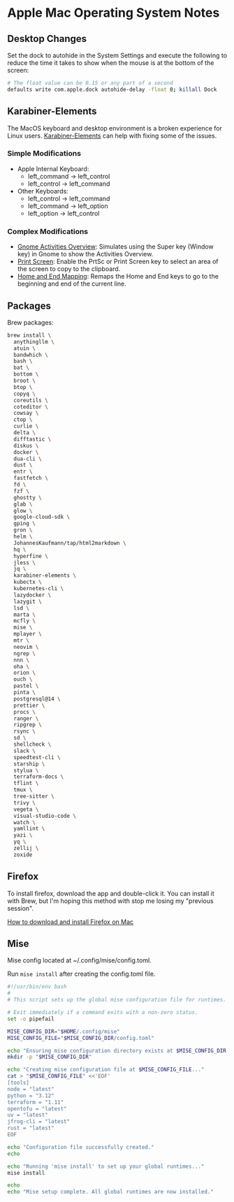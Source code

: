 # Apple Mac Operating System Notes

## Desktop Changes

Set the dock to autohide in the System Settings and execute the following to reduce the time it takes to show when the mouse is at the bottom of the screen:

```sh
# The float value can be 0.15 or any part of a second
defaults write com.apple.dock autohide-delay -float 0; killall Dock
```

## Karabiner-Elements

The MacOS keyboard and desktop environment is a broken experience for Linux users. [Karabiner-Elements](https://karabiner-elements.pqrs.org/) can help with fixing some of the issues.

### Simple Modifications

- Apple Internal Keyboard:
  - left_command -> left_control
  - left_control -> left_command
- Other Keyboards:
  - left_control -> left_command
  - left_command -> left_option
  - left_option -> left_control

### Complex Modifications

- [Gnome Activities Overview](gnome-activities-overview.json): Simulates using the Super key (Window key) in Gnome to show the Activities Overview.
- [Print Screen](print-screen.json): Enable the PrtSc or Print Screen key to select an area of the screen to copy to the clipboard.
- [Home and End Mapping](home-and-end.json): Remaps the Home and End keys to go to the beginning and end of the current line.

## Packages

Brew packages:

```bash
brew install \
  anythingllm \
  atuin \
  bandwhich \
  bash \
  bat \
  bottom \
  broot \
  btop \
  copyq \
  coreutils \
  coteditor \
  cowsay \
  ctop \
  curlie \
  delta \
  difftastic \
  diskus \
  docker \
  dua-cli \
  dust \
  entr \
  fastfetch \
  fd \
  fzf \
  ghostty \
  glab \
  glow \
  google-cloud-sdk \
  gping \
  gron \
  helm \
  JohannesKaufmann/tap/html2markdown \
  hq \
  hyperfine \
  jless \
  jq \
  karabiner-elements \
  kubectx \
  kubernetes-cli \
  lazydocker \
  lazygit \
  lsd \
  marta \
  mcfly \
  mise \
  mplayer \
  mtr \
  neovim \
  ngrep \
  nnn \
  oha \
  orion \
  ouch \
  pastel \
  pinta \
  postgresql@14 \
  prettier \
  procs \
  ranger \
  ripgrep \
  rsync \
  sd \
  shellcheck \
  slack \
  speedtest-cli \
  starship \
  stylua \
  terraform-docs \
  tflint \
  tmux \
  tree-sitter \
  trivy \
  vegeta \
  visual-studio-code \
  watch \
  yamllint \
  yazi \
  yq \
  zellij \
  zoxide
```

## Firefox

To install firefox, download the app and double-click it. You can install it with Brew, but I'm hoping this method with stop me losing my "previous session".

[How to download and install Firefox on Mac](https://support.mozilla.org/en-US/kb/how-download-and-install-firefox-mac)

## Mise

Mise config located at ~/.config/mise/config.toml.

Run `mise install` after creating the config.toml file.

```bash
#!/usr/bin/env bash
#
# This script sets up the global mise configuration file for runtimes.

# Exit immediately if a command exits with a non-zero status.
set -o pipefail

MISE_CONFIG_DIR="$HOME/.config/mise"
MISE_CONFIG_FILE="$MISE_CONFIG_DIR/config.toml"

echo "Ensuring mise configuration directory exists at $MISE_CONFIG_DIR..."
mkdir -p "$MISE_CONFIG_DIR"

echo "Creating mise configuration file at $MISE_CONFIG_FILE..."
cat > "$MISE_CONFIG_FILE" <<'EOF'
[tools]
node = "latest"
python = "3.12"
terraform = "1.11"
opentofu = "latest"
uv = "latest"
jfrog-cli = "latest"
rust = "latest"
EOF

echo "Configuration file successfully created."
echo

echo "Running 'mise install' to set up your global runtimes..."
mise install

echo
echo "Mise setup complete. All global runtimes are now installed."
```

